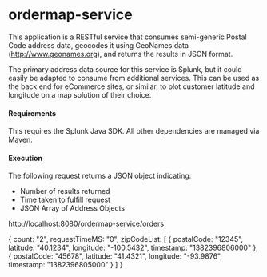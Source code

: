 ordermap-service
===============

This application is a RESTful service that consumes semi-generic Postal Code address data, geocodes it using GeoNames data (http://www.geonames.org), and returns the results in JSON format.

The primary address data source for this service is Splunk, but it could easily be adapted to consume from additional services. This can be used as the back end
for eCommerce sites, or similar, to plot customer latitude and longitude on a map solution of their choice.

#### Requirements

This requires the Splunk Java SDK. All other dependencies are managed via Maven.

#### Execution

The following request returns a JSON object indicating:
+ Number of results returned
+ Time taken to fulfill request
+ JSON Array of Address Objects

http://localhost:8080/ordermap-service/orders

{
count: "2",
requestTimeMS: "0",
	zipCodeList: [
		{
			postalCode: "12345",
			latitude: "40.1234",
			longitude: "-100.5432",
			timestamp: "1382396806000"
		},
		{
			postalCode: "45678",
			latitude: "41.4321",
			longitude: "-93.9876",
			timestamp: "1382396805000"
		}
	]
}
